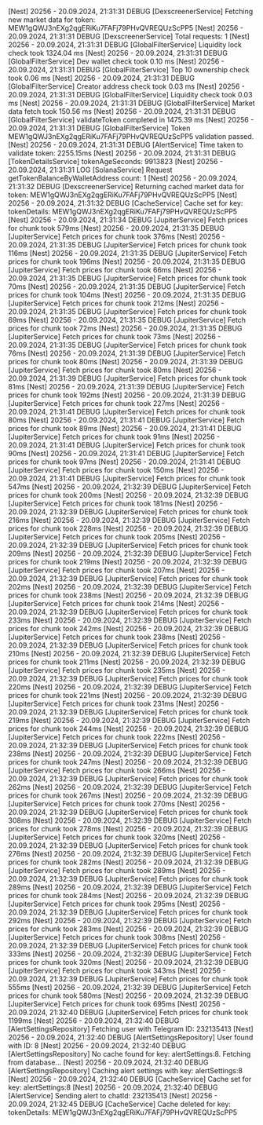 [Nest] 20256 - 20.09.2024, 21:31:31 DEBUG [DexscreenerService] Fetching new market data for token:
MEW1gQWJ3nEXg2qgERiKu7FAFj79PHvQVREQUzScPP5
[Nest] 20256 - 20.09.2024, 21:31:31 DEBUG [DexscreenerService] Total requests: 1
[Nest] 20256 - 20.09.2024, 21:31:31 DEBUG [GlobalFilterService] Liquidity lock check took 1324.04 ms
[Nest] 20256 - 20.09.2024, 21:31:31 DEBUG [GlobalFilterService] Dev wallet check took 0.10 ms
[Nest] 20256 - 20.09.2024, 21:31:31 DEBUG [GlobalFilterService] Top 10 ownership check took 0.06 ms
[Nest] 20256 - 20.09.2024, 21:31:31 DEBUG [GlobalFilterService] Creator address check took 0.03 ms
[Nest] 20256 - 20.09.2024, 21:31:31 DEBUG [GlobalFilterService] Liquidity check took 0.03 ms
[Nest] 20256 - 20.09.2024, 21:31:31 DEBUG [GlobalFilterService] Market data fetch took 150.56 ms
[Nest] 20256 - 20.09.2024, 21:31:31 DEBUG [GlobalFilterService] validateToken completed in 1475.39 ms
[Nest] 20256 - 20.09.2024, 21:31:31 DEBUG [GlobalFilterService] Token MEW1gQWJ3nEXg2qgERiKu7FAFj79PHvQVREQUzScPP5
validation passed.
[Nest] 20256 - 20.09.2024, 21:31:31 DEBUG [AlertService] Time taken to validate token: 2255.15ms
[Nest] 20256 - 20.09.2024, 21:31:31 DEBUG [TokenDetailsService] tokenAgeSeconds: 9913823
[Nest] 20256 - 20.09.2024, 21:31:31 LOG [SolanaService] Request getTokenBalanceByWalletAddress count: 1
[Nest] 20256 - 20.09.2024, 21:31:32 DEBUG [DexscreenerService] Returning cached market data for token:
MEW1gQWJ3nEXg2qgERiKu7FAFj79PHvQVREQUzScPP5
[Nest] 20256 - 20.09.2024, 21:31:32 DEBUG [CacheService] Cache set for key: tokenDetails:
MEW1gQWJ3nEXg2qgERiKu7FAFj79PHvQVREQUzScPP5
[Nest] 20256 - 20.09.2024, 21:31:34 DEBUG [JupiterService] Fetch prices for chunk took 579ms
[Nest] 20256 - 20.09.2024, 21:31:35 DEBUG [JupiterService] Fetch prices for chunk took 376ms
[Nest] 20256 - 20.09.2024, 21:31:35 DEBUG [JupiterService] Fetch prices for chunk took 116ms
[Nest] 20256 - 20.09.2024, 21:31:35 DEBUG [JupiterService] Fetch prices for chunk took 196ms
[Nest] 20256 - 20.09.2024, 21:31:35 DEBUG [JupiterService] Fetch prices for chunk took 66ms
[Nest] 20256 - 20.09.2024, 21:31:35 DEBUG [JupiterService] Fetch prices for chunk took 70ms
[Nest] 20256 - 20.09.2024, 21:31:35 DEBUG [JupiterService] Fetch prices for chunk took 104ms
[Nest] 20256 - 20.09.2024, 21:31:35 DEBUG [JupiterService] Fetch prices for chunk took 212ms
[Nest] 20256 - 20.09.2024, 21:31:35 DEBUG [JupiterService] Fetch prices for chunk took 69ms
[Nest] 20256 - 20.09.2024, 21:31:35 DEBUG [JupiterService] Fetch prices for chunk took 72ms
[Nest] 20256 - 20.09.2024, 21:31:35 DEBUG [JupiterService] Fetch prices for chunk took 73ms
[Nest] 20256 - 20.09.2024, 21:31:35 DEBUG [JupiterService] Fetch prices for chunk took 76ms
[Nest] 20256 - 20.09.2024, 21:31:39 DEBUG [JupiterService] Fetch prices for chunk took 80ms
[Nest] 20256 - 20.09.2024, 21:31:39 DEBUG [JupiterService] Fetch prices for chunk took 80ms
[Nest] 20256 - 20.09.2024, 21:31:39 DEBUG [JupiterService] Fetch prices for chunk took 81ms
[Nest] 20256 - 20.09.2024, 21:31:39 DEBUG [JupiterService] Fetch prices for chunk took 192ms
[Nest] 20256 - 20.09.2024, 21:31:39 DEBUG [JupiterService] Fetch prices for chunk took 227ms
[Nest] 20256 - 20.09.2024, 21:31:41 DEBUG [JupiterService] Fetch prices for chunk took 80ms
[Nest] 20256 - 20.09.2024, 21:31:41 DEBUG [JupiterService] Fetch prices for chunk took 89ms
[Nest] 20256 - 20.09.2024, 21:31:41 DEBUG [JupiterService] Fetch prices for chunk took 91ms
[Nest] 20256 - 20.09.2024, 21:31:41 DEBUG [JupiterService] Fetch prices for chunk took 90ms
[Nest] 20256 - 20.09.2024, 21:31:41 DEBUG [JupiterService] Fetch prices for chunk took 97ms
[Nest] 20256 - 20.09.2024, 21:31:41 DEBUG [JupiterService] Fetch prices for chunk took 150ms
[Nest] 20256 - 20.09.2024, 21:31:41 DEBUG [JupiterService] Fetch prices for chunk took 547ms
[Nest] 20256 - 20.09.2024, 21:32:39 DEBUG [JupiterService] Fetch prices for chunk took 200ms
[Nest] 20256 - 20.09.2024, 21:32:39 DEBUG [JupiterService] Fetch prices for chunk took 181ms
[Nest] 20256 - 20.09.2024, 21:32:39 DEBUG [JupiterService] Fetch prices for chunk took 216ms
[Nest] 20256 - 20.09.2024, 21:32:39 DEBUG [JupiterService] Fetch prices for chunk took 228ms
[Nest] 20256 - 20.09.2024, 21:32:39 DEBUG [JupiterService] Fetch prices for chunk took 205ms
[Nest] 20256 - 20.09.2024, 21:32:39 DEBUG [JupiterService] Fetch prices for chunk took 209ms
[Nest] 20256 - 20.09.2024, 21:32:39 DEBUG [JupiterService] Fetch prices for chunk took 219ms
[Nest] 20256 - 20.09.2024, 21:32:39 DEBUG [JupiterService] Fetch prices for chunk took 207ms
[Nest] 20256 - 20.09.2024, 21:32:39 DEBUG [JupiterService] Fetch prices for chunk took 202ms
[Nest] 20256 - 20.09.2024, 21:32:39 DEBUG [JupiterService] Fetch prices for chunk took 238ms
[Nest] 20256 - 20.09.2024, 21:32:39 DEBUG [JupiterService] Fetch prices for chunk took 214ms
[Nest] 20256 - 20.09.2024, 21:32:39 DEBUG [JupiterService] Fetch prices for chunk took 233ms
[Nest] 20256 - 20.09.2024, 21:32:39 DEBUG [JupiterService] Fetch prices for chunk took 242ms
[Nest] 20256 - 20.09.2024, 21:32:39 DEBUG [JupiterService] Fetch prices for chunk took 238ms
[Nest] 20256 - 20.09.2024, 21:32:39 DEBUG [JupiterService] Fetch prices for chunk took 210ms
[Nest] 20256 - 20.09.2024, 21:32:39 DEBUG [JupiterService] Fetch prices for chunk took 211ms
[Nest] 20256 - 20.09.2024, 21:32:39 DEBUG [JupiterService] Fetch prices for chunk took 235ms
[Nest] 20256 - 20.09.2024, 21:32:39 DEBUG [JupiterService] Fetch prices for chunk took 220ms
[Nest] 20256 - 20.09.2024, 21:32:39 DEBUG [JupiterService] Fetch prices for chunk took 221ms
[Nest] 20256 - 20.09.2024, 21:32:39 DEBUG [JupiterService] Fetch prices for chunk took 231ms
[Nest] 20256 - 20.09.2024, 21:32:39 DEBUG [JupiterService] Fetch prices for chunk took 219ms
[Nest] 20256 - 20.09.2024, 21:32:39 DEBUG [JupiterService] Fetch prices for chunk took 244ms
[Nest] 20256 - 20.09.2024, 21:32:39 DEBUG [JupiterService] Fetch prices for chunk took 222ms
[Nest] 20256 - 20.09.2024, 21:32:39 DEBUG [JupiterService] Fetch prices for chunk took 238ms
[Nest] 20256 - 20.09.2024, 21:32:39 DEBUG [JupiterService] Fetch prices for chunk took 247ms
[Nest] 20256 - 20.09.2024, 21:32:39 DEBUG [JupiterService] Fetch prices for chunk took 266ms
[Nest] 20256 - 20.09.2024, 21:32:39 DEBUG [JupiterService] Fetch prices for chunk took 262ms
[Nest] 20256 - 20.09.2024, 21:32:39 DEBUG [JupiterService] Fetch prices for chunk took 267ms
[Nest] 20256 - 20.09.2024, 21:32:39 DEBUG [JupiterService] Fetch prices for chunk took 270ms
[Nest] 20256 - 20.09.2024, 21:32:39 DEBUG [JupiterService] Fetch prices for chunk took 308ms
[Nest] 20256 - 20.09.2024, 21:32:39 DEBUG [JupiterService] Fetch prices for chunk took 278ms
[Nest] 20256 - 20.09.2024, 21:32:39 DEBUG [JupiterService] Fetch prices for chunk took 320ms
[Nest] 20256 - 20.09.2024, 21:32:39 DEBUG [JupiterService] Fetch prices for chunk took 276ms
[Nest] 20256 - 20.09.2024, 21:32:39 DEBUG [JupiterService] Fetch prices for chunk took 282ms
[Nest] 20256 - 20.09.2024, 21:32:39 DEBUG [JupiterService] Fetch prices for chunk took 289ms
[Nest] 20256 - 20.09.2024, 21:32:39 DEBUG [JupiterService] Fetch prices for chunk took 289ms
[Nest] 20256 - 20.09.2024, 21:32:39 DEBUG [JupiterService] Fetch prices for chunk took 284ms
[Nest] 20256 - 20.09.2024, 21:32:39 DEBUG [JupiterService] Fetch prices for chunk took 295ms
[Nest] 20256 - 20.09.2024, 21:32:39 DEBUG [JupiterService] Fetch prices for chunk took 292ms
[Nest] 20256 - 20.09.2024, 21:32:39 DEBUG [JupiterService] Fetch prices for chunk took 283ms
[Nest] 20256 - 20.09.2024, 21:32:39 DEBUG [JupiterService] Fetch prices for chunk took 308ms
[Nest] 20256 - 20.09.2024, 21:32:39 DEBUG [JupiterService] Fetch prices for chunk took 333ms
[Nest] 20256 - 20.09.2024, 21:32:39 DEBUG [JupiterService] Fetch prices for chunk took 320ms
[Nest] 20256 - 20.09.2024, 21:32:39 DEBUG [JupiterService] Fetch prices for chunk took 343ms
[Nest] 20256 - 20.09.2024, 21:32:39 DEBUG [JupiterService] Fetch prices for chunk took 555ms
[Nest] 20256 - 20.09.2024, 21:32:39 DEBUG [JupiterService] Fetch prices for chunk took 580ms
[Nest] 20256 - 20.09.2024, 21:32:39 DEBUG [JupiterService] Fetch prices for chunk took 695ms
[Nest] 20256 - 20.09.2024, 21:32:40 DEBUG [JupiterService] Fetch prices for chunk took 1199ms
[Nest] 20256 - 20.09.2024, 21:32:40 DEBUG [AlertSettingsRepository] Fetching user with Telegram ID: 232135413
[Nest] 20256 - 20.09.2024, 21:32:40 DEBUG [AlertSettingsRepository] User found with ID: 8
[Nest] 20256 - 20.09.2024, 21:32:40 DEBUG [AlertSettingsRepository] No cache found for key: alertSettings:8. Fetching from
database...
[Nest] 20256 - 20.09.2024, 21:32:40 DEBUG [AlertSettingsRepository] Caching alert settings with key: alertSettings:8
[Nest] 20256 - 20.09.2024, 21:32:40 DEBUG [CacheService] Cache set for key: alertSettings:8
[Nest] 20256 - 20.09.2024, 21:32:40 DEBUG [AlertService] Sending alert to chatId: 232135413
[Nest] 20256 - 20.09.2024, 21:32:45 DEBUG [CacheService] Cache deleted for key: tokenDetails:
MEW1gQWJ3nEXg2qgERiKu7FAFj79PHvQVREQUzScPP5
